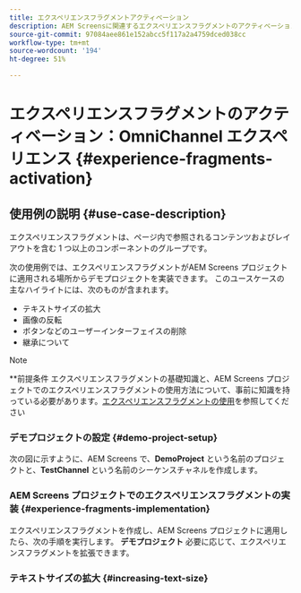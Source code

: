 ```yaml
---
title: エクスペリエンスフラグメントアクティベーション
description: AEM Screensに関連するエクスペリエンスフラグメントのアクティベーションについて学ぶのに役立つ使用例です。
source-git-commit: 97084aee861e152abcc5f117a2a4759dced038cc
workflow-type: tm+mt
source-wordcount: '194'
ht-degree: 51%

---
```



# エクスペリエンスフラグメントのアクティベーション：OmniChannel エクスペリエンス {#experience-fragments-activation}

## 使用例の説明 {#use-case-description}

エクスペリエンスフラグメントは、ページ内で参照されるコンテンツおよびレイアウトを含む 1 つ以上のコンポーネントのグループです。

次の使用例では、エクスペリエンスフラグメントがAEM Screens プロジェクトに適用される場所からデモプロジェクトを実装できます。 このユースケースの主なハイライトには、次のものが含まれます。

* テキストサイズの拡大
* 画像の反転
* ボタンなどのユーザーインターフェイスの削除
* 継承について

>[!NOTE]
>**前提条件
>エクスペリエンスフラグメントの基礎知識と、AEM Screens プロジェクトでのエクスペリエンスフラグメントの使用方法について、事前に知識を持っている必要があります。[エクスペリエンスフラグメントの使用](/help/user-guide/experience-fragments-in-screens.md)を参照してください

### デモプロジェクトの設定 {#demo-project-setup}

次の図に示すように、AEM Screens で、**DemoProject** という名前のプロジェクトと、**TestChannel** という名前のシーケンスチャネルを作成します。

### AEM Screens プロジェクトでのエクスペリエンスフラグメントの実装 {#experience-fragments-implementation}

エクスペリエンスフラグメントを作成し、AEM Screens プロジェクトに適用したら、次の手順を実行します。 **デモプロジェクト** 必要に応じて、エクスペリエンスフラグメントを拡張できます。

### テキストサイズの拡大 {#increasing-text-size}






